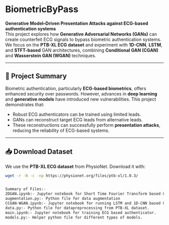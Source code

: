 # BiometricByPass

**Generative Model–Driven Presentation Attacks against ECG-based authentication systems**  
This project explores how **Generative Adversarial Networks (GANs)** can create counterfeit ECG signals to bypass biometric authentication systems.  
We focus on the **PTB-XL ECG dataset** and experiment with **1D-CNN**, **LSTM**, and **STFT-based** GAN architectures, combining **Conditional GAN (CGAN)** and **Wasserstein GAN (WGAN)** techniques.

---

## 📜 Project Summary

Biometric authentication, particularly **ECG-based biometrics**, offers enhanced security over passwords. However, advances in **deep learning** and **generative models** have introduced new vulnerabilities. This project demonstrates that:

- Robust ECG authenticators can be trained using limited leads.
- GANs can reconstruct target ECG leads from alternative leads.
- These reconstructions can successfully perform **presentation attacks**, reducing the reliability of ECG-based systems.

---

## 📥 Download Dataset

We use the **PTB-XL ECG dataset** from PhysioNet. Download it with:

```bash
wget -r -N -c -np https://physionet.org/files/ptb-xl/1.0.3/


Summary of Files:-
2DGAN.ipynb:- Jupyter notebook for Short Time Fourier Transform based GAN
augmentation.py:- Python file for data augmentation
CCGAN-WGAN.ipynb:- Jupyter notebook for running LSTM and 1D-CNN based CGAN-WGAN model.
data.py:- Python file for datapreprocessing from PTB-XL dataset.
main.ipynb:- Jupyter notebook for training ECG based authenticator.
models.py:- Helper python file for different types of models.
